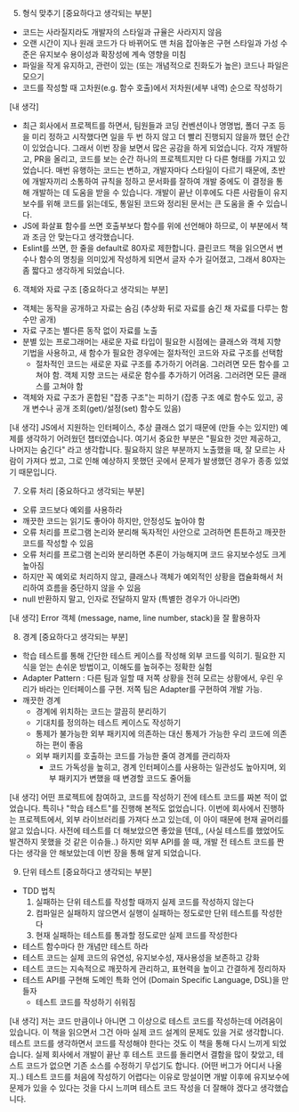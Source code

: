 5. 형식 맞추기
[중요하다고 생각되는 부분]
- 코드는 사라질지라도 개발자의 스타일과 규율은 사라지지 않음
- 오랜 시간이 지나 원래 코드가 다 바뀌어도 맨 처음 잡아놓은 구현 스타일과 가성 수준은 유지보수 용이성과 확장성에 계속 영향을 미침
- 파일을 작게 유지하고, 관련이 있는 (또는 개념적으로 친화도가 높은) 코드나 파일은 모으기
- 코드를 작성할 때 고차원(e.g. 함수 호출)에서 저차원(세부 내역) 순으로 작성하기
	
[내 생각]
- 최근 회사에서 프로젝트를 하면서, 팀원들과 코딩 컨벤션이나 명명법, 폴더 구조 등을 미리 정하고 시작했다면 일을 두 번 하지 않고
	더 빨리 진행되지 않을까 했던 순간이 있었습니다.
	그래서 이번 장을 보면서 많은 공감을 하게 되었습니다.
	각자 개발하고, PR을 올리고, 코드를 보는 순간 하나의 프로젝트지만 다 다른 형태를 가지고 있었습니다.
	매번 유행하는 코드는 변하고, 개발자마다 스타일이 다르기 때문에, 초반에 개발자끼리 소통하여 규칙을 정하고 문서화를 잘하여
	개발 중에도 이 결정을 통해 개발하는 데 도움을 받을 수 있습니다.
	개발이 끝난 이후에도 다른 사람들이 유지보수를 위해 코드를 읽는데도, 통일된 코드와 정리된 문서는 큰 도움을 줄 수 있습니다.
- JS에 화살표 함수를 쓰면 호출부보다 함수를 위에 선언해야 하므로, 이 부분에서 책과 조금 안 맞는다고 생각했습니다.
- Eslint를 쓰면, 한 줄을 default로 80자로 제한합니다.
	클린코드 책을 읽으면서 변수나 함수의 명칭을 의미있게 작성하게 되면서 글자 수가 길어졌고,
	그래서 80자는 좀 짧다고 생각하게 되었습니다.
	
6. 객체와 자료 구조
[중요하다고 생각되는 부분]
- 객체는 동작을 공개하고 자료는 숨김 (추상화 뒤로 자료를 숨긴 채 자료를 다루는 함수만 공개)
- 자료 구조는 별다른 동작 없이 자료를 노출
- 분별 있는 프로그래머는 새로운 자료 타입이 필요한 시점에는 클래스와 객체 지향 기법을 사용하고, 새 함수가 필요한 경우에는 절차적인 코드와 자료 구조를 선택함
	- 절차적인 코드는 새로운 자료 구조를 추가하기 어려움. 그러려면 모든 함수를 고쳐야 함. 객체 지향 코드는 새로운 함수를 추가하기 어려움. 그러려면 모든 클래스를 고쳐야 함 
- 객체와 자료 구조가 혼합된 "잡종 구조"는 피하기 (잡종 구조 예로 함수도 있고, 공개 변수나 공개 조회(get)/설정(set) 함수도 있음)

[내 생각]
JS에서 지원하는 인터페이스, 추상 클래스 없기 때문에 (만들 수는 있지만) 예제를 생각하기 어려웠던 챕터였습니다.
여기서 중요한 부분은 "필요한 것만 제공하고, 나머지는 숨긴다" 라고 생각합니다.
필요하지 않은 부분까지 노출했을 때, 잘 모르는 사람이 가져다 썼고, 그로 인해 예상하지 못했던 곳에서 문제가 발생했던 경우가 종종 있었기 때문입니다.

7. 오류 처리
[중요하다고 생각되는 부분]
- 오류 코드보다 예외를 사용하라
- 깨끗한 코드는 읽기도 좋아야 하지만, 안정성도 높아야 함
- 오류 처리를 프로그램 논리와 분리해 독자적인 사안으로 고려하면 튼튼하고 깨끗한 코드를 작성할 수 있음
- 오류 처리를 프로그램 논리와 분리하면 추론이 가능해지며 코드 유지보수성도 크게 높아짐
- 하지만 꼭 예외로 처리하지 않고, 클래스나 객체가 예외적인 상황을 캡슐화해서 처리하여 흐름을 중단하지 않을 수 있음
- null 반환하지 말고, 인자로 전달하지 말자 (특별한 경우가 아니라면)

[내 생각]
Error 객체 (message, name, line number, stack)을 잘 활용하자

8. 경계
[중요하다고 생각되는 부분]
- 학습 테스트를 통해 간단한 테스트 케이스를 작성해 외부 코드를 익히기. 필요한 지식을 얻는 손쉬운 방법이고, 이해도를 높혀주는 정확한 실험
- Adapter Pattern : 다른 팀과 일할 때 저쪽 상황을 전혀 모르는 상황에서, 우린 우리가 바라는 인터페이스를 구현. 저쪽 팀은 Adapter를 구현하여 개발 가능.
- 깨끗한 경계
	- 경계에 위치하는 코드는 깔끔히 분리하기
    - 기대치를 정의하는 테스트 케이스도 작성하기
	- 통제가 불가능한 외부 패키지에 의존하는 대신 통제가 가능한 우리 코드에 의존하는 편이 좋음
	- 외부 패키지를 호출하는 코드를 가능한 줄여 경계를 관리하자
		- 코드 가독성을 높히고, 경계 인터페이스를 사용하는 일관성도 높아지며, 외부 패키지가 변했을 때 변경할 코드도 줄어듦

[내 생각]
어떤 프로젝트에 참여하고, 코드를 작성하기 전에 테스트 코드를 짜본 적이 없었습니다.
특히나 "학습 테스트"를 진행해 본적도 없었습니다.
이번에 회사에서 진행하는 프로젝트에서, 외부 라이브러리를 가져다 쓰고 있는데, 이 아이 때문에 현재 골머리를 앓고 있습니다.
사전에 테스트를 더 해보았으면 좋았을 텐데,, (사실 테스트를 했었어도 발견하지 못했을 것 같은 이슈들..)
하지만 외부 API를 쓸 때, 개발 전 테스트 코드를 짠다는 생각을 안 해보았는데 이번 장을 통해 알게 되었습니다.


9. 단위 테스트
[중요하다고 생각되는 부분]
- TDD 법칙
    1. 실패하는 단위 테스트를 작성할 때까지 실제 코드를 작성하지 않는다
    2. 컴파일은 실패하지 않으면서 실행이 실패하는 정도로만 단위 테스트를 작성한다
    3. 현재 실패하는 테스트를 통과할 정도로만 실제 코드를 작성한다
- 테스트 함수마다 한 개념만 테스트 하라
- 테스트 코드는 실제 코드의 유연성, 유지보수성, 재사용성을 보존하고 강화
- 테스트 코드는 지속적으로 깨끗하게 관리하고, 표현력을 높이고 간결하게 정리하자
- 테스트 API를 구현해 도메인 특화 언어 (Domain Specific Language, DSL)을 만들자
	- 테스트 코드를 작성하기 쉬워짐

[내 생각]
저는 코드 만큼이나 아니면 그 이상으로 테스트 코드를 작성하는데 어려움이 있습니다.
이 책을 읽으면서 그건 아마 실제 코드 설계의 문제도 있을 거로 생각합니다.
테스트 코드를 생각하면서 코드를 작성해야 한다는 것도 이 책을 통해 다시 느끼게 되었습니다.
실제 회사에서 개발이 끝난 후 테스트 코드를 돌리면서 결함을 많이 찾았고,
테스트 코드가 없으면 기존 소스를 수정하기 무섭기도 합니다. (어떤 버그가 어디서 나올지..)
테스트 코드를 처음에 작성하기 어렵다는 이유로 망설이면 개발 이후에 유지보수에 문제가 있을 수 있다는 것을 다시 느끼며 테스트 코드 작성을 더 잘해야 겠다고 생각했습니다.